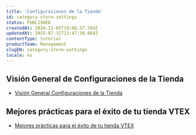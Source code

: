 ```yaml
---
title: 'Configuraciones de la Tienda'
id: category-store-settings
status: PUBLISHED
createdAt: 2024-11-05T19:06:37.704Z
updatedAt: 2025-07-31T13:47:38.664Z
contentType: tutorial
productTeam: Management
slugEN: category-store-settings
locale: es
---
```


## Visión General de Configuraciones de la Tienda

- [Visión General Configuraciones de la Tienda](https://help.vtex.com/es/docs/tutorials/vision-general-configuraciones-de-la-tienda)

## Mejores prácticas para el éxito de tu tienda VTEX

- [Mejores prácticas para el éxito de tu tienda VTEX](https://help.vtex.com/es/docs/tutorials/mejores-practicas-para-el-exito-de-tu-tienda-vtex)

